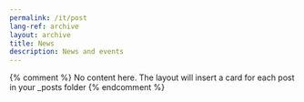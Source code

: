```yaml
---
permalink: /it/post
lang-ref: archive
layout: archive
title: News
description: News and events
---
```


{% comment %}
  No content here. The layout will insert a card for each post in your _posts folder
{% endcomment %}